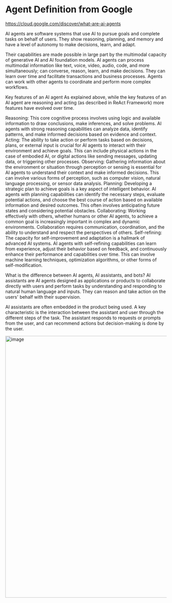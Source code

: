 
# Agent Definition from Google

https://cloud.google.com/discover/what-are-ai-agents

AI agents are software systems that use AI to pursue goals and complete tasks on behalf of users. They show reasoning, planning, and memory and have a level of autonomy to make decisions, learn, and adapt.

Their capabilities are made possible in large part by the multimodal capacity of generative AI and AI foundation models. AI agents can process multimodal information like text, voice, video, audio, code, and more simultaneously; can converse, reason, learn, and make decisions. They can learn over time and facilitate transactions and business processes. Agents can work with other agents to coordinate and perform more complex workflows.

Key features of an AI agent
As explained above, while the key features of an AI agent are reasoning and acting (as described in ReAct Framework) more features have evolved over time.

Reasoning: This core cognitive process involves using logic and available information to draw conclusions, make inferences, and solve problems. AI agents with strong reasoning capabilities can analyze data, identify patterns, and make informed decisions based on evidence and context.
Acting: The ability to take action or perform tasks based on decisions, plans, or external input is crucial for AI agents to interact with their environment and achieve goals. This can include physical actions in the case of embodied AI, or digital actions like sending messages, updating data, or triggering other processes.
Observing: Gathering information about the environment or situation through perception or sensing is essential for AI agents to understand their context and make informed decisions. This can involve various forms of perception, such as computer vision, natural language processing, or sensor data analysis.
Planning: Developing a strategic plan to achieve goals is a key aspect of intelligent behavior. AI agents with planning capabilities can identify the necessary steps, evaluate potential actions, and choose the best course of action based on available information and desired outcomes. This often involves anticipating future states and considering potential obstacles.
Collaborating: Working effectively with others, whether humans or other AI agents, to achieve a common goal is increasingly important in complex and dynamic environments. Collaboration requires communication, coordination, and the ability to understand and respect the perspectives of others.
Self-refining: The capacity for self-improvement and adaptation is a hallmark of advanced AI systems. AI agents with self-refining capabilities can learn from experience, adjust their behavior based on feedback, and continuously enhance their performance and capabilities over time. This can involve machine learning techniques, optimization algorithms, or other forms of self-modification.

What is the difference between AI agents, AI assistants, and bots?
AI assistants are AI agents designed as applications or products to collaborate directly with users and perform tasks by understanding and responding to natural human language and inputs. They can reason and take action on the users' behalf with their supervision.

AI assistants are often embedded in the product being used. A key characteristic is the interaction between the assistant and user through the different steps of the task. The assistant responds to requests or prompts from the user, and can recommend actions but decision-making is done by the user.

<img width="1967" height="816" alt="image" src="https://github.com/user-attachments/assets/c699dd97-f595-465d-89e3-ec4cc356f8c9" />

